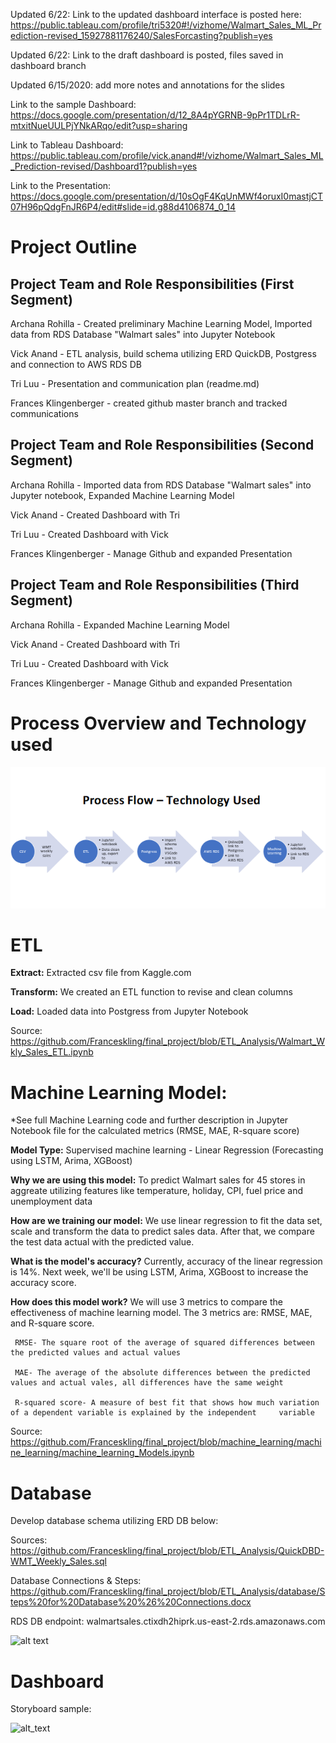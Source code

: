 Updated 6/22: Link to the updated dashboard interface is posted here:
https://public.tableau.com/profile/tri5320#!/vizhome/Walmart_Sales_ML_Prediction-revised_15927881176240/SalesForcasting?publish=yes

Updated 6/22: Link to the draft dashboard is posted, files saved in dashboard branch

Updated 6/15/2020: add more notes and annotations for the slides

Link to the sample Dashboard: https://docs.google.com/presentation/d/12_8A4pYGRNB-9pPr1TDLrR-mtxitNueUULPjYNkARqo/edit?usp=sharing

Link to Tableau Dashboard: https://public.tableau.com/profile/vick.anand#!/vizhome/Walmart_Sales_ML_Prediction-revised/Dashboard1?publish=yes

Link to the Presentation: https://docs.google.com/presentation/d/10sOgF4KqUnMWf4oruxI0mastjCT07H96pQdgFnJR6P4/edit#slide=id.g88d4106874_0_14 
 

# Project Outline

## Project Team and Role Responsibilities (First Segment)

Archana Rohilla - Created preliminary Machine Learning Model, Imported data from RDS Database "Walmart sales" into Jupyter Notebook 

Vick Anand - ETL analysis, build schema utilizing ERD QuickDB, Postgress and connection to AWS RDS DB

Tri Luu - Presentation and communication plan (readme.md)

Frances Klingenberger - created github master branch and tracked communications 

## Project Team and Role Responsibilities (Second Segment)

Archana Rohilla - Imported data from RDS Database "Walmart sales" into Jupyter notebook, Expanded Machine Learning Model

Vick Anand - Created Dashboard with Tri

Tri Luu - Created Dashboard with Vick 

Frances Klingenberger - Manage Github and expanded Presentation 

## Project Team and Role Responsibilities (Third Segment)

Archana Rohilla - Expanded Machine Learning Model

Vick Anand - Created Dashboard with Tri

Tri Luu - Created Dashboard with Vick 

Frances Klingenberger - Manage Github and expanded Presentation 

# Process Overview and Technology used
![alt text](JPGS/ProcessFlow.png)






# ETL

**Extract:** Extracted csv file from Kaggle.com 

**Transform:** We created an ETL function to revise and clean columns

**Load:** Loaded data into Postgress from Jupyter Notebook

Source: https://github.com/Franceskling/final_project/blob/ETL_Analysis/Walmart_Wkly_Sales_ETL.ipynb

# Machine Learning Model:

*See full Machine Learning code and further description in Jupyter Notebook file for the calculated metrics (RMSE, MAE, R-square score)

**Model Type:**
Supervised machine learning - Linear Regression (Forecasting using LSTM, Arima, XGBoost)

**Why we are using this model:**
To predict Walmart sales for 45 stores in aggreate utilizing features like temperature, holiday, CPI, fuel price and unemployment data

**How are we training our model:**
We use linear regression to fit the data set, scale and transform the data to predict sales data. After that, we compare the test data actual with the predicted value. 

**What is the model's accuracy?**
Currently, accuracy of the linear regression is 14%. Next week, we'll be using LSTM, Arima, XGBoost to increase the accuracy score.

**How does this model work?**
We will use 3 metrics to compare the effectiveness of machine learning model. The 3 metrics are: RMSE, MAE, and R-square score. 
     
     RMSE- The square root of the average of squared differences between the predicted values and actual values
     
     MAE- The average of the absolute differences between the predicted values and actual vales, all differences have the same weight
     
     R-squared score- A measure of best fit that shows how much variation of a dependent variable is explained by the independent     variable 

Source: https://github.com/Franceskling/final_project/blob/machine_learning/machine_learning/machine_learning_Models.ipynb

# Database
Develop database schema utilizing ERD DB below:

Sources: https://github.com/Franceskling/final_project/blob/ETL_Analysis/QuickDBD-WMT_Weekly_Sales.sql

Database Connections & Steps: https://github.com/Franceskling/final_project/blob/ETL_Analysis/database/Steps%20for%20Database%20%26%20Connections.docx

RDS DB endpoint: walmartsales.ctixdh2hiprk.us-east-2.rds.amazonaws.com

![alt text](https://github.com/Franceskling/final_project/blob/master/JPGS/databsae_QBD.PNG)

# Dashboard

Storyboard sample:

![alt_text](https://github.com/Franceskling/final_project/blob/master/Resources/Dashboard.png)



